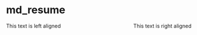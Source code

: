 # md_resume

<p style="text-align:left;">
This text is left aligned
<span style="float:right;">This text is right aligned</span>
</p>
